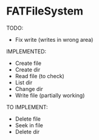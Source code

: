 # FATFileSystem

TODO:
- Fix write (writes in wrong area)

IMPLEMENTED:
- Create file
- Create dir
- Read file (to check)
- List dir
- Change dir
- Write file (partially working)

TO IMPLEMENT:
- Delete file
- Seek in file
- Delete dir


